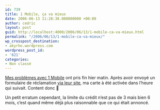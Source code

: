 ```yaml
---
id: 739
title: 1 Mobile, ça va mieux
date: 2006-06-13 11:28:38.000000000 +00:00
author: cedric
layout: post
guid: http://localhost:4000/2006/06/13/1-mobile-ca-va-mieux.html
permalink: "/2006/06/13/1-mobile-ca-va-mieux/"
wp_crosspost_destination:
- akyrho.wordpress.com
wordpress_post_id:
- '621'
categories:
- Non classé
---
```

[Mes problèmes avec 1 Mobile](http://www.parenthese.be/dotclear/index.php?2006/06/02/86-1-mobile-pas-presses) ont pris fin hier matin. Après avoir envoyé un formulaire de réclamation [via leur site](http://1-mobile.be), ma carte à été activée dans l’heure qui suivait. Content donc 🙂

Un petit erratum cependant, la limite du crédit n’est pas de 3 mais bien 6 mois, c’est quand même déjà plus raisonnable que ce qui était annoncé.